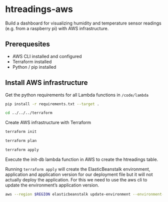 # htreadings-aws
Build a dashboard for visualizing humidity and temperature sensor readings (e.g. from a raspberry pi) with AWS infrastructure.

## Prerequesites
- AWS CLI installed and configured
- Terraform installed
- Python / pip installed

## Install AWS infrastructure

Get the python requirements for all Lambda functions in `/code/lambda`

 ```bash
pip install -r requirements.txt --target .
```

 ```bash
cd ../../../terraform
```

Create AWS infrastructure with Terraform

 ```bash
terraform init
```

 ```bash
terraform plan
```

 ```bash
terraform apply
```

Execute the init-db lambda function in AWS to create the htreadings table.

Running `terraform apply` will create the ElasticBeanstalk environment, application and application version for our deployment file but it will not actually deploy the application. For this we need to use the aws cli to update the environment’s application version.
 ```bash
aws --region $REGION elasticbeanstalk update-environment --environment-name $(terraform output beanstalk_env_name) --version-label $(terraform output beanstalk_application_version_name)
```

